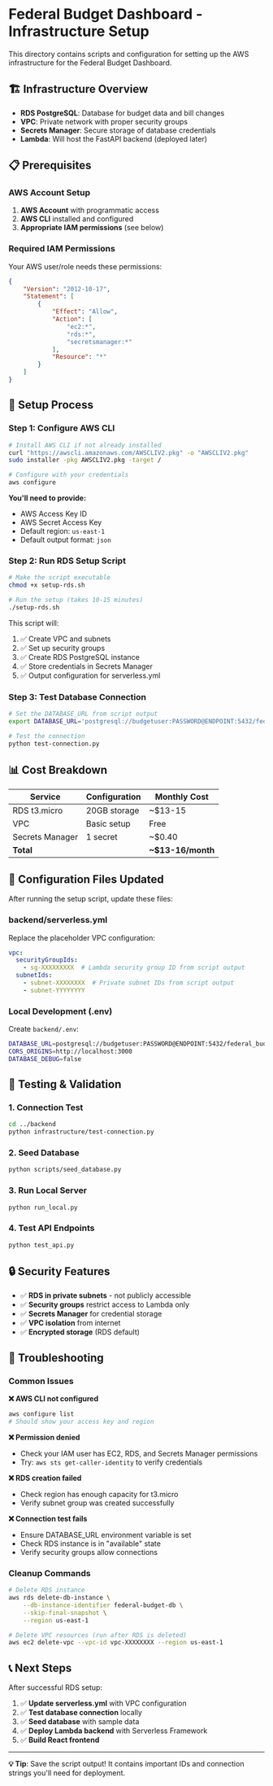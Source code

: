 # Federal Budget Dashboard - Infrastructure Setup

This directory contains scripts and configuration for setting up the AWS infrastructure for the Federal Budget Dashboard.

## 🏗️ Infrastructure Overview

- **RDS PostgreSQL**: Database for budget data and bill changes
- **VPC**: Private network with proper security groups
- **Secrets Manager**: Secure storage of database credentials
- **Lambda**: Will host the FastAPI backend (deployed later)

## 📋 Prerequisites

### AWS Account Setup
1. **AWS Account** with programmatic access
2. **AWS CLI** installed and configured
3. **Appropriate IAM permissions** (see below)

### Required IAM Permissions
Your AWS user/role needs these permissions:
```json
{
    "Version": "2012-10-17",
    "Statement": [
        {
            "Effect": "Allow",
            "Action": [
                "ec2:*",
                "rds:*",
                "secretsmanager:*"
            ],
            "Resource": "*"
        }
    ]
}
```

## 🚀 Setup Process

### Step 1: Configure AWS CLI
```bash
# Install AWS CLI if not already installed
curl "https://awscli.amazonaws.com/AWSCLIV2.pkg" -o "AWSCLIV2.pkg"
sudo installer -pkg AWSCLIV2.pkg -target /

# Configure with your credentials
aws configure
```

**You'll need to provide:**
- AWS Access Key ID
- AWS Secret Access Key  
- Default region: `us-east-1`
- Default output format: `json`

### Step 2: Run RDS Setup Script
```bash
# Make the script executable
chmod +x setup-rds.sh

# Run the setup (takes 10-15 minutes)
./setup-rds.sh
```

This script will:
1. ✅ Create VPC and subnets
2. ✅ Set up security groups
3. ✅ Create RDS PostgreSQL instance
4. ✅ Store credentials in Secrets Manager
5. ✅ Output configuration for serverless.yml

### Step 3: Test Database Connection
```bash
# Set the DATABASE_URL from script output
export DATABASE_URL='postgresql://budgetuser:PASSWORD@ENDPOINT:5432/federal_budget'

# Test the connection
python test-connection.py
```

## 📊 Cost Breakdown

| Service | Configuration | Monthly Cost |
|---------|---------------|--------------|
| RDS t3.micro | 20GB storage | ~$13-15 |
| VPC | Basic setup | Free |
| Secrets Manager | 1 secret | ~$0.40 |
| **Total** | | **~$13-16/month** |

## 🔧 Configuration Files Updated

After running the setup script, update these files:

### backend/serverless.yml
Replace the placeholder VPC configuration:
```yaml
vpc:
  securityGroupIds:
    - sg-XXXXXXXXX  # Lambda security group ID from script output
  subnetIds:
    - subnet-XXXXXXXX  # Private subnet IDs from script output
    - subnet-YYYYYYYY
```

### Local Development (.env)
Create `backend/.env`:
```bash
DATABASE_URL=postgresql://budgetuser:PASSWORD@ENDPOINT:5432/federal_budget
CORS_ORIGINS=http://localhost:3000
DATABASE_DEBUG=false
```

## 🧪 Testing & Validation

### 1. Connection Test
```bash
cd ../backend
python infrastructure/test-connection.py
```

### 2. Seed Database
```bash
python scripts/seed_database.py
```

### 3. Run Local Server
```bash
python run_local.py
```

### 4. Test API Endpoints
```bash
python test_api.py
```

## 🔒 Security Features

- ✅ **RDS in private subnets** - not publicly accessible
- ✅ **Security groups** restrict access to Lambda only
- ✅ **Secrets Manager** for credential storage
- ✅ **VPC isolation** from internet
- ✅ **Encrypted storage** (RDS default)

## 🚨 Troubleshooting

### Common Issues

**❌ AWS CLI not configured**
```bash
aws configure list
# Should show your access key and region
```

**❌ Permission denied**
- Check your IAM user has EC2, RDS, and Secrets Manager permissions
- Try: `aws sts get-caller-identity` to verify credentials

**❌ RDS creation failed**
- Check region has enough capacity for t3.micro
- Verify subnet group was created successfully

**❌ Connection test fails**
- Ensure DATABASE_URL environment variable is set
- Check RDS instance is in "available" state
- Verify security groups allow connections

### Cleanup Commands
```bash
# Delete RDS instance
aws rds delete-db-instance \
    --db-instance-identifier federal-budget-db \
    --skip-final-snapshot \
    --region us-east-1

# Delete VPC resources (run after RDS is deleted)
aws ec2 delete-vpc --vpc-id vpc-XXXXXXXX --region us-east-1
```

## 📞 Next Steps

After successful RDS setup:

1. ✅ **Update serverless.yml** with VPC configuration
2. ✅ **Test database connection** locally
3. ✅ **Seed database** with sample data
4. ✅ **Deploy Lambda backend** with Serverless Framework
5. ✅ **Build React frontend** 

---

**💡 Tip**: Save the script output! It contains important IDs and connection strings you'll need for deployment. 